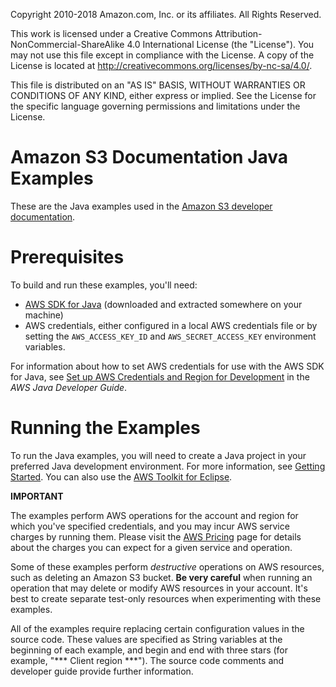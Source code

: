   Copyright 2010-2018 Amazon.com, Inc. or its affiliates. All Rights Reserved.

   This work is licensed under a Creative Commons Attribution-NonCommercial-ShareAlike 4.0
   International License (the "License"). You may not use this file except in compliance with the
   License. A copy of the License is located at http://creativecommons.org/licenses/by-nc-sa/4.0/.

   This file is distributed on an "AS IS" BASIS, WITHOUT WARRANTIES OR CONDITIONS OF ANY KIND,
   either express or implied. See the License for the specific language governing permissions and
   limitations under the License.



Amazon S3 Documentation Java Examples
==============================================


These are the Java examples used in the [Amazon S3 developer documentation](https://docs.aws.amazon.com/AmazonS3/latest/dev/Welcome.html).

Prerequisites
=============

To build and run these examples, you'll need:

* [AWS SDK for Java](https://aws.amazon.com/sdk-for-java/>) (downloaded and extracted somewhere on
  your machine)
* AWS credentials, either configured in a local AWS credentials file or by setting the
  ``AWS_ACCESS_KEY_ID`` and ``AWS_SECRET_ACCESS_KEY`` environment variables.

For information about how to set AWS credentials for use with the AWS SDK for Java,
see [Set up AWS Credentials and Region for Development](https://docs.aws.amazon.com/sdk-for-java/v1/developer-guide/setup-credentials.html>) in the *AWS
Java Developer Guide*.

Running the Examples
====================

To run the Java examples, you will need to create a Java project in your preferred Java development environment.
For more information, see [Getting Started](https://docs.aws.amazon.com/sdk-for-java/v1/developer-guide/getting-started.html>). You can also use the
[AWS Toolkit for Eclipse](https://docs.aws.amazon.com/toolkit-for-eclipse/v1/user-guide/welcome.html>).

**IMPORTANT**

   The examples perform AWS operations for the account and region for which you've specified
   credentials, and you may incur AWS service charges by running them. Please visit the [AWS Pricing](https://aws.amazon.com/pricing/>) page for details about the charges you can
   expect for a given service and operation.

   Some of these examples perform *destructive* operations on AWS resources, such as deleting an
   Amazon S3 bucket. **Be very careful** when running an operation that
   may delete or modify AWS resources in your account. It's best to create separate test-only
   resources when experimenting with these examples.

All of the examples require replacing certain configuration values in the source code. These values
are specified as String variables at the beginning of each example, and begin and end with three stars
(for example, "\*\*\* Client region \*\*\*"). The source code comments and developer guide provide
further information.
